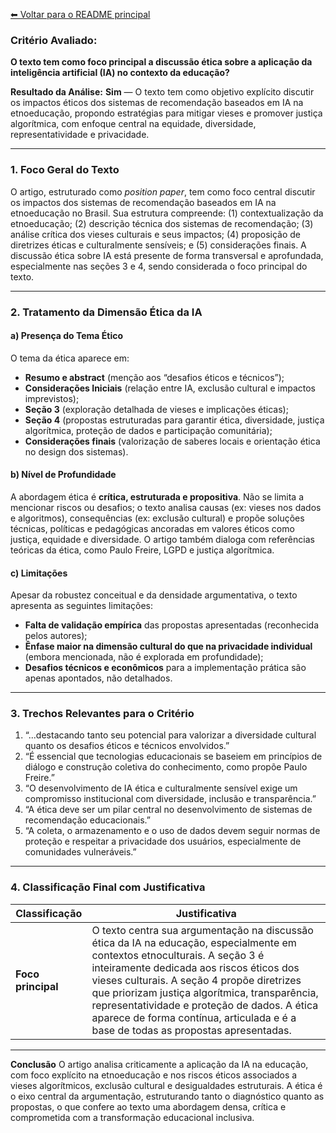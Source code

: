 [⬅ Voltar para o README principal](../README.md)

### **Critério Avaliado:**

**O texto tem como foco principal a discussão ética sobre a aplicação da inteligência artificial (IA) no contexto da educação?**

**Resultado da Análise:**
**Sim** — O texto tem como objetivo explícito discutir os impactos éticos dos sistemas de recomendação baseados em IA na etnoeducação, propondo estratégias para mitigar vieses e promover justiça algorítmica, com enfoque central na equidade, diversidade, representatividade e privacidade.

---

### **1. Foco Geral do Texto**

O artigo, estruturado como *position paper*, tem como foco central discutir os impactos dos sistemas de recomendação baseados em IA na etnoeducação no Brasil. Sua estrutura compreende: (1) contextualização da etnoeducação; (2) descrição técnica dos sistemas de recomendação; (3) análise crítica dos vieses culturais e seus impactos; (4) proposição de diretrizes éticas e culturalmente sensíveis; e (5) considerações finais. A discussão ética sobre IA está presente de forma transversal e aprofundada, especialmente nas seções 3 e 4, sendo considerada o foco principal do texto.

---

### **2. Tratamento da Dimensão Ética da IA**

#### a) **Presença do Tema Ético**

O tema da ética aparece em:

* **Resumo e abstract** (menção aos “desafios éticos e técnicos”);
* **Considerações Iniciais** (relação entre IA, exclusão cultural e impactos imprevistos);
* **Seção 3** (exploração detalhada de vieses e implicações éticas);
* **Seção 4** (propostas estruturadas para garantir ética, diversidade, justiça algorítmica, proteção de dados e participação comunitária);
* **Considerações finais** (valorização de saberes locais e orientação ética no design dos sistemas).

#### b) **Nível de Profundidade**

A abordagem ética é **crítica, estruturada e propositiva**. Não se limita a mencionar riscos ou desafios; o texto analisa causas (ex: vieses nos dados e algoritmos), consequências (ex: exclusão cultural) e propõe soluções técnicas, políticas e pedagógicas ancoradas em valores éticos como justiça, equidade e diversidade. O artigo também dialoga com referências teóricas da ética, como Paulo Freire, LGPD e justiça algorítmica.

#### c) **Limitações**

Apesar da robustez conceitual e da densidade argumentativa, o texto apresenta as seguintes limitações:

* **Falta de validação empírica** das propostas apresentadas (reconhecida pelos autores);
* **Ênfase maior na dimensão cultural do que na privacidade individual** (embora mencionada, não é explorada em profundidade);
* **Desafios técnicos e econômicos** para a implementação prática são apenas apontados, não detalhados.

---

### **3. Trechos Relevantes para o Critério**

1. “...destacando tanto seu potencial para valorizar a diversidade cultural quanto os desafios éticos e técnicos envolvidos.”
2. “É essencial que tecnologias educacionais se baseiem em princípios de diálogo e construção coletiva do conhecimento, como propõe Paulo Freire.”
3. “O desenvolvimento de IA ética e culturalmente sensível exige um compromisso institucional com diversidade, inclusão e transparência.”
4. “A ética deve ser um pilar central no desenvolvimento de sistemas de recomendação educacionais.”
5. “A coleta, o armazenamento e o uso de dados devem seguir normas de proteção e respeitar a privacidade dos usuários, especialmente de comunidades vulneráveis.”

---

### **4. Classificação Final com Justificativa**

| **Classificação**  | **Justificativa**                                                                                                                                                                                                                                                                                                                                                                                            |
| ------------------ | ------------------------------------------------------------------------------------------------------------------------------------------------------------------------------------------------------------------------------------------------------------------------------------------------------------------------------------------------------------------------------------------------------------ |
| **Foco principal** | O texto centra sua argumentação na discussão ética da IA na educação, especialmente em contextos etnoculturais. A seção 3 é inteiramente dedicada aos riscos éticos dos vieses culturais. A seção 4 propõe diretrizes que priorizam justiça algorítmica, transparência, representatividade e proteção de dados. A ética aparece de forma contínua, articulada e é a base de todas as propostas apresentadas. |

---

**Conclusão**
O artigo analisa criticamente a aplicação da IA na educação, com foco explícito na etnoeducação e nos riscos éticos associados a vieses algorítmicos, exclusão cultural e desigualdades estruturais. A ética é o eixo central da argumentação, estruturando tanto o diagnóstico quanto as propostas, o que confere ao texto uma abordagem densa, crítica e comprometida com a transformação educacional inclusiva.
